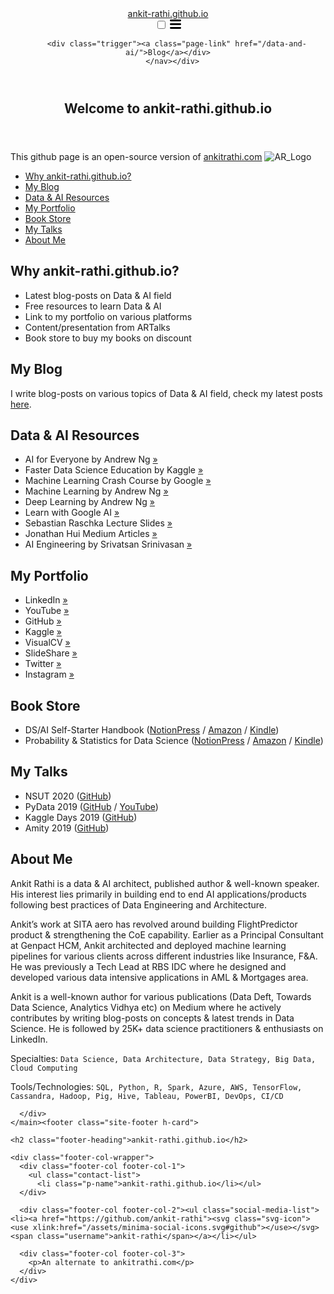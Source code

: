 
<!DOCTYPE html>
<html lang="en"><head>
  <meta charset="utf-8">
  <meta http-equiv="X-UA-Compatible" content="IE=edge">
  <meta name="viewport" content="width=device-width, initial-scale=1"><!-- Begin Jekyll SEO tag v2.6.1 -->
<title>Welcome to vishnumurly.github.io | ankit-rathi.github.io</title>
<meta name="generator" content="Jekyll v3.8.5" />
<meta property="og:title" content="Welcome to ankit-rathi.github.io" />
<meta property="og:locale" content="en_US" />
<meta name="description" content="An alternate webpage to ankitrathi.com" />
<meta property="og:description" content="An alternate webpage to ankitrathi.com" />
<link rel="canonical" href="https://ankit-rathi.github.io/" />
<meta property="og:url" content="https://ankit-rathi.github.io/" />
<meta property="og:site_name" content="ankit-rathi.github.io" />
<script type="application/ld+json">
{"@type":"WebSite","headline":"Welcome to ankit-rathi.github.io","url":"https://ankit-rathi.github.io/","name":"ankit-rathi.github.io","description":"An alternate webpage to ankitrathi.com","@context":"https://schema.org"}</script>
<!-- End Jekyll SEO tag -->
<link rel="stylesheet" href="/assets/main.css"><link type="application/atom+xml" rel="alternate" href="https://ankit-rathi.github.io/feed.xml" title="ankit-rathi.github.io" /></head>
<body><header class="site-header" role="banner">

  <div class="wrapper"><a class="site-title" rel="author" href="/">ankit-rathi.github.io</a><nav class="site-nav">
        <input type="checkbox" id="nav-trigger" class="nav-trigger" />
        <label for="nav-trigger">
          <span class="menu-icon">
            <svg viewBox="0 0 18 15" width="18px" height="15px">
              <path d="M18,1.484c0,0.82-0.665,1.484-1.484,1.484H1.484C0.665,2.969,0,2.304,0,1.484l0,0C0,0.665,0.665,0,1.484,0 h15.032C17.335,0,18,0.665,18,1.484L18,1.484z M18,7.516C18,8.335,17.335,9,16.516,9H1.484C0.665,9,0,8.335,0,7.516l0,0 c0-0.82,0.665-1.484,1.484-1.484h15.032C17.335,6.031,18,6.696,18,7.516L18,7.516z M18,13.516C18,14.335,17.335,15,16.516,15H1.484 C0.665,15,0,14.335,0,13.516l0,0c0-0.82,0.665-1.483,1.484-1.483h15.032C17.335,12.031,18,12.695,18,13.516L18,13.516z"/>
            </svg>
          </span>
        </label>

        <div class="trigger"><a class="page-link" href="/data-and-ai/">Blog</a></div>
      </nav></div>
</header>
<main class="page-content" aria-label="Content">
      <div class="wrapper">
        <article class="post h-entry" itemscope itemtype="http://schema.org/BlogPosting">

  <header class="post-header">
    <h1 class="post-title p-name" itemprop="name headline">Welcome to ankit-rathi.github.io</h1>
    <p class="post-meta">
      <time class="dt-published" datetime="" itemprop="datePublished">
      </time></p>
  </header>

  <div class="post-content e-content" itemprop="articleBody">
    <p>This github page is an open-source version of <a href="https://www.ankitrathi.com/">ankitrathi.com</a>
<img src="/images/AR_Logo.jpg" alt="AR_Logo" /></p>

<ul>
  <li><a href="#Why-ankit-rathigithubio">Why ankit-rathi.github.io?</a></li>
  <li><a href="#My-Blog">My Blog</a></li>
  <li><a href="#Data--Ai-Resources">Data &amp; AI Resources</a></li>
  <li><a href="#My-Portfolio">My Portfolio</a></li>
  <li><a href="#Book-Store">Book Store</a></li>
  <li><a href="#My-Talks">My Talks</a></li>
  <li><a href="#About-Me">About Me</a></li>
</ul>

<h2 id="why-ankit-rathigithubio">Why ankit-rathi.github.io?</h2>
<ul>
  <li>Latest blog-posts on Data &amp; AI field</li>
  <li>Free resources to learn Data &amp; AI</li>
  <li>Link to my portfolio on various platforms</li>
  <li>Content/presentation from ARTalks</li>
  <li>Book store to buy my books on discount</li>
</ul>

<h2 id="my-blog">My Blog</h2>

<p>I write blog-posts on various topics of Data &amp; AI field, check my latest posts <a href="https://ankit-rathi.github.io/data-and-ai/">here</a>.</p>

<h2 id="data--ai-resources">Data &amp; AI Resources</h2>
<ul>
  <li>AI for Everyone by Andrew Ng <a href="https://www.deeplearning.ai/ai-for-everyone/">»</a></li>
  <li>Faster Data Science Education by Kaggle <a href="https://www.kaggle.com/learn/overview">»</a></li>
  <li>Machine Learning Crash Course by Google <a href="https://developers.google.com/machine-learning/crash-course">»</a></li>
  <li>Machine Learning by Andrew Ng <a href="https://www.coursera.org/learn/machine-learning">»</a></li>
  <li>Deep Learning by Andrew Ng <a href="https://www.coursera.org/specializations/deep-learning">»</a></li>
  <li>Learn with Google AI <a href="https://ai.google/education/">»</a></li>
  <li>Sebastian Raschka Lecture Slides <a href="https://sebastianraschka.com/resources.html">»</a></li>
  <li>Jonathan Hui Medium Articles <a href="https://medium.com/@jonathan_hui/index-page-for-my-articles-in-deep-learning-19821810a14">»</a></li>
  <li>AI Engineering by Srivatsan Srinivasan <a href="https://www.youtube.com/channel/UCwBs8TLOogwyGd0GxHCp-Dw">»</a></li>
</ul>

<h2 id="my-portfolio">My Portfolio</h2>
<ul>
  <li>LinkedIn <a href="https://www.linkedin.com/in/ankitrathi/">»</a></li>
  <li>YouTube <a href="https://www.youtube.com/channel/UCrIv4EU2tFX8VhhT0oCnDnw">»</a></li>
  <li>GitHub <a href="https://github.com/ankit-rathi">»</a></li>
  <li>Kaggle <a href="https://www.kaggle.com/ankitrathi/competitions">»</a></li>
  <li>VisualCV <a href="https://visualcv.com/ankit-rathi">»</a></li>
  <li>SlideShare <a href="https://slideshare.net/ankitrathi">»</a></li>
  <li>Twitter <a href="https://twitter.com/rathiankit">»</a></li>
  <li>Instagram <a href="https://instagram.com/ankitrathi/">»</a></li>
</ul>

<h2 id="book-store">Book Store</h2>
<ul>
  <li>DS/AI Self-Starter Handbook (<a href="https://notionpress.com/read/ds-ai-self-starter-handbook">NotionPress</a> / <a href="https://www.amazon.com/dp/1079189262">Amazon</a> / <a href="https://www.amazon.com/dp/B07VDJ7PHD">Kindle</a>)</li>
  <li>Probability &amp; Statistics for Data Science (<a href="https://notionpress.com/read/probability-statistics-for-data-science">NotionPress</a> / <a href="https://www.amazon.com/dp/1795009047">Amazon</a> / <a href="https://www.amazon.com/dp/B07N18VT5C">Kindle</a>)</li>
</ul>

<h2 id="my-talks">My Talks</h2>
<ul>
  <li>NSUT 2020 (<a href="https://github.com/ankitrathi169/AR-Talks/blob/master/ARTalks-AIML-on-Cloud-NSUT.pdf">GitHub</a>)</li>
  <li>PyData 2019 (<a href="https://github.com/ankitrathi169/AR-Talks/blob/master/PyData2019_ML_Opacity.pdf">GitHub</a> / <a href="https://www.youtube.com/watch?v=bAoJnCeKFZA&amp;">YouTube</a>)</li>
  <li>Kaggle Days 2019 (<a href="https://github.com/ankitrathi169/AR-Talks/blob/master/ARTalks-KaggleDaysTalk.pdf">GitHub</a>)</li>
  <li>Amity 2019 (<a href="https://github.com/ankitrathi169/AR-Talks/blob/master/ARTalks-Guest_Lecture_Amity.pdf">GitHub</a>)</li>
</ul>

<h2 id="about-me">About Me</h2>

<p>Ankit Rathi is a data &amp; AI architect, published author &amp; well-known speaker. His interest lies primarily in building end to end AI applications/products following best practices of Data Engineering and Architecture.</p>

<p>Ankit’s work at SITA aero has revolved around building FlightPredictor product &amp; strengthening the CoE capability. Earlier as a Principal Consultant at Genpact HCM, Ankit architected and deployed machine learning pipelines for various clients across different industries like Insurance, F&amp;A. He was previously a Tech Lead at RBS IDC where he designed and developed various data intensive applications in AML &amp; Mortgages area.</p>

<p>Ankit is a well-known author for various publications (Data Deft, Towards Data Science, Analytics Vidhya etc) on Medium where he actively contributes by writing blog-posts on concepts &amp; latest trends in Data Science. He is followed by 25K+ data science practitioners &amp; enthusiasts on LinkedIn.</p>

<p>Specialties: <code class="language-plaintext highlighter-rouge">Data Science, Data Architecture, Data Strategy, Big Data, Cloud Computing</code></p>

<p>Tools/Technologies: <code class="language-plaintext highlighter-rouge">SQL, Python, R, Spark, Azure, AWS, TensorFlow, Cassandra, Hadoop, Pig, Hive, Tableau, PowerBI, DevOps, CI/CD</code></p>

  </div><a class="u-url" href="/" hidden></a>
</article>

      </div>
    </main><footer class="site-footer h-card">
  <data class="u-url" href="/"></data>

  <div class="wrapper">

    <h2 class="footer-heading">ankit-rathi.github.io</h2>

    <div class="footer-col-wrapper">
      <div class="footer-col footer-col-1">
        <ul class="contact-list">
          <li class="p-name">ankit-rathi.github.io</li></ul>
      </div>

      <div class="footer-col footer-col-2"><ul class="social-media-list"><li><a href="https://github.com/ankit-rathi"><svg class="svg-icon"><use xlink:href="/assets/minima-social-icons.svg#github"></use></svg> <span class="username">ankit-rathi</span></a></li></ul>
</div>

      <div class="footer-col footer-col-3">
        <p>An alternate to ankitrathi.com</p>
      </div>
    </div>

  </div>

</footer>
</body>

</html>
